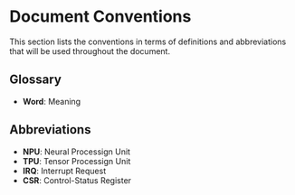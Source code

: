 # Document Conventions

This section lists the conventions in terms of definitions and abbreviations that will be used throughout the document.


## Glossary

- **Word**: Meaning

## Abbreviations

- **NPU**: Neural Processign Unit
- **TPU**: Tensor Processign Unit
- **IRQ**: Interrupt Request
- **CSR**: Control-Status Register


